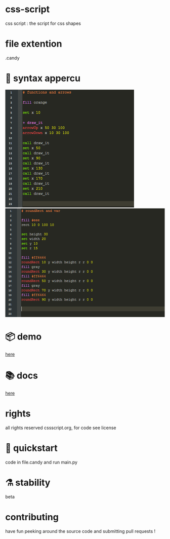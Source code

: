 # css-script
css script : the script for css shapes

# file extention
.candy 

# 🍩 syntax appercu
![Alt text](screenshots/demo1.png "Optional title")
![Alt text](screenshots/demo2.png "Optional title")

# 📦 demo
[here](https://abdur-rahmaanj.github.io/css-script/)

# 📚 docs
[here](https://abdur-rahmaanj.github.io/css-script/docs.html)

# rights
all rights reserved cssscript.org, for code see license

# 🔧 quickstart
code in file.candy and run main.py 

# ⚗️ stability
beta

# contributing
have fun peeking around the source code and submitting pull requests !
